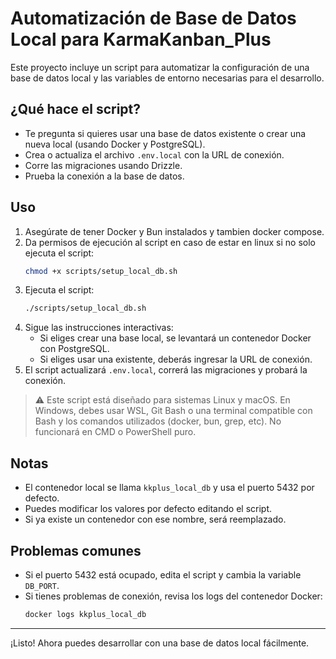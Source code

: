 # Automatización de Base de Datos Local para KarmaKanban_Plus

Este proyecto incluye un script para automatizar la configuración de una base de datos local y las variables de entorno necesarias para el desarrollo.

## ¿Qué hace el script?
- Te pregunta si quieres usar una base de datos existente o crear una nueva local (usando Docker y PostgreSQL).
- Crea o actualiza el archivo `.env.local` con la URL de conexión.
- Corre las migraciones usando Drizzle.
- Prueba la conexión a la base de datos.

## Uso

1. Asegúrate de tener Docker y Bun instalados y tambien docker compose.
2. Da permisos de ejecución al script en caso de estar en linux si no solo ejecuta el script:
   ```bash
   chmod +x scripts/setup_local_db.sh
   ```
3. Ejecuta el script:
   ```bash
   ./scripts/setup_local_db.sh
   ```
4. Sigue las instrucciones interactivas:
   - Si eliges crear una base local, se levantará un contenedor Docker con PostgreSQL.
   - Si eliges usar una existente, deberás ingresar la URL de conexión.
5. El script actualizará `.env.local`, correrá las migraciones y probará la conexión.

> ⚠️ Este script está diseñado para sistemas Linux y macOS. En Windows, debes usar WSL, Git Bash o una terminal compatible con Bash y los comandos utilizados (docker, bun, grep, etc). No funcionará en CMD o PowerShell puro.

## Notas
- El contenedor local se llama `kkplus_local_db` y usa el puerto 5432 por defecto.
- Puedes modificar los valores por defecto editando el script.
- Si ya existe un contenedor con ese nombre, será reemplazado.

## Problemas comunes
- Si el puerto 5432 está ocupado, edita el script y cambia la variable `DB_PORT`.
- Si tienes problemas de conexión, revisa los logs del contenedor Docker:
  ```bash
  docker logs kkplus_local_db
  ```

---

¡Listo! Ahora puedes desarrollar con una base de datos local fácilmente.
